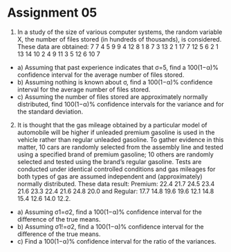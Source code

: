 # Assignment 05
1) In a study of the size of various computer systems, the random variable X, the number of files stored (in hundreds of thousands), is considered. These data are obtained: 7 7 4 5 9 9 4 12 8 1 8 7 3 13 2 1 17 7 12 5 6 2 1 13 14 10 2 4 9 11 3 5 12 6 10 7
- a) Assuming that past experience indicates that σ=5, find a 100(1−α)% confidence interval for the average number of files stored.
- b) Assuming nothing is known about σ, find a 100(1−α)% confidence interval for the average number of files stored.
- c) Assuming the number of files stored are approximately normally distributed, find 100(1−α)% confidence intervals for the variance and for the standard deviation.

2) It  is  thought  that  the  gas  mileage  obtained  by  a  particular  model  of  automobile will be higher if unleaded premium gasoline is used in the vehicle rather than regular unleaded gasoline. To gather evidence in this matter, 10 cars are randomly selected from the assembly line and tested using a specified brand of premium gasoline; 10 others are randomly selected and tested using the brand’s regular gasoline.  Tests are conducted under identical controlled conditions and gas mileages for both types of  gas  are  assumed  independent  and  (approximately)  normally  distributed. These data result: Premium: 22.4 21.7 24.5 23.4 21.6 23.3 22.4 21.6 24.8 20.0 and Regular: 17.7 14.8 19.6 19.6 12.1 14.8 15.4 12.6 14.0 12.2. 

- a) Assuming σ1=σ2, find a 100(1−α)% confidence interval for the difference of the true means.
- b) Assuming σ1!=σ2, find a 100(1−α)% confidence interval for the difference of the true means.
- c) Find a 100(1−α)% confidence interval for the ratio of the variances. 

